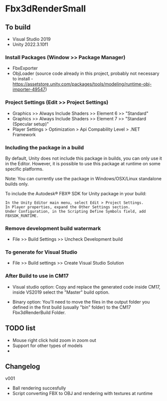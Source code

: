 # Fbx3dRenderSmall

## To build

- Visual Studio 2019
- Unity 2022.3.10f1

### Install Packages (Window >> Package Manager)

- FbxExporter
- ObjLoader (source code already in this project, probably not necessary to install - https://assetstore.unity.com/packages/tools/modeling/runtime-obj-importer-49547)

### Project Settings (Edit >> Project Settings)

- Graphics >> Always Include Shaders >> Element 6 >> "Standard"
- Graphics >> Always Include Shaders >> Element 7 >> "Standard (Specular setup)"
- Player Settings > Optimization > Api Compability Level > .NET Framework

### Including the package in a build

By default, Unity does not include this package in builds, you can only use it in the Editor. However, it is possible to use this package at runtime on some specific platforms.

Note: You can currently use the package in Windows/OSX/Linux standalone builds only.

To include the Autodesk® FBX® SDK for Unity package in your build:

    In the Unity Editor main menu, select Edit > Project Settings.
    In Player properties, expand the Other Settings section.
    Under Configuration, in the Scripting Define Symbols field, add FBXSDK_RUNTIME.

### Remove development build watermark

- File >> Build Settings >> Uncheck Development build

### To generate for Visual Studio

- File >> Build settings >> Create Visual Studio Solution

### After Build to use in CM17 

- Visual studio option:
Copy and replace the generated code inside CM17, inside VS2019 select the "Master" build option.

- Binary option:
You'll need to move the files in the output folder you defined in the first build (usually "bin" folder) to the CM17 Fbx3dRenderBuild Folder.

## TODO list

- Mouse right click hold zoom in zoom out
- Support for other types of models
- 

## Changelog

v001
 - Ball rendering succesfully
 - Script converting FBX to OBJ and rendering with textures at runtime
